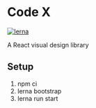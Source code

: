 # Code X
[![lerna](https://img.shields.io/badge/maintained%20with-lerna-cc00ff.svg)](https://lerna.js.org/)

A React visual design library

## Setup

1. npm ci
2. lerna bootstrap
3. lerna run start
